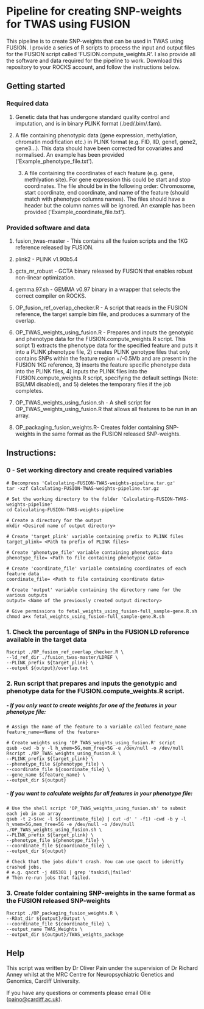 # Pipeline for creating SNP-weights for TWAS using FUSION

This pipeline is to create SNP-weights that can be used in TWAS using FUSION. I provide a series of R scripts to process the input and output files for the FUSION script called 'FUSION.compute_weights.R'.  I also provide all the software and data required for the pipeline to work. Download this repository to your ROCKS account, and follow the instructions below.



## Getting started

### Required data

1. 	Genetic data that has undergone standard quality control and imputation, and is in binary PLINK format (.bed/.bim/.fam).
2. 	A file containing phenotypic data (gene expression, methylation, chromatin modification etc.) in PLINK format (e.g. FID, IID, gene1, gene2, gene3...). This data should have been corrected for covariates and normalised. An example has been provided ('Example_phenotype_file.txt').

	3. 	A file containing the coordinates of each feature (e.g. gene, methlyation site). For gene expression this could be start and stop coordinates. The file should be in the following order: Chromosome, start coordinate, end coordinate, and name of the feature (should match with phenotype columns names). The files should have a header but the column names will be ignored. An example has been provided ('Example_coordinate_file.txt').
	



### Provided software and data

1. 	fusion_twas-master - This contains all the fusion scripts and the 1KG reference released by FUSION.

2. 	plink2 - PLINK v1.90b5.4

3. 	gcta_nr_robust - GCTA binary released by FUSION that enables robust non-linear optimization.

4. 	gemma.97.sh - GEMMA v0.97 binary in a wrapper that selects the correct compiler on ROCKS.

5. 	OP_fusion_ref_overlap_checker.R - A script that reads in the FUSION reference, the target sample bim file, and produces a summary of the overlap.

6. 	OP_TWAS_weights_using_fusion.R - Prepares and inputs the genotypic and phenotype data for the FUSION.compute_weights.R script. This script 1) extracts the phenotype data for the specified feature and puts it into a PLINK phenotype file, 2) creates PLINK genotype files that only contains SNPs within the feature region +/-0.5Mb and are present in the FUSION 1KG reference, 3) inserts the feature specific phenotype data into the PLINK files, 4) inputs the PLINK files into the FUSION.compute_weights.R script, specifying the default settings (Note: BSLMM disabled), and 5) deletes the temporary files if the job completes.

7. 	OP_TWAS_weights_using_fusion.sh - A shell script for OP_TWAS_weights_using_fusion.R that allows all features to be run in an array.

8. 	OP_packaging_fusion_weights.R- Creates folder containing SNP-weights in the same format as the FUSION released SNP-weights.



## Instructions:

### 0 - Set working directory and create required variables

```
# Decompress 'Calculating-FUSION-TWAS-weights-pipeline.tar.gz'
tar -xzf Calculating-FUSION-TWAS-weights-pipeline.tar.gz

# Set the working directory to the folder 'Calculating-FUSION-TWAS-weights-pipeline'
cd Calculating-FUSION-TWAS-weights-pipeline

# Create a directory for the output
mkdir <Desired name of output directory>

# Create 'target_plink' variable containing prefix to PLINK files
target_plink= <Path to prefix of PLINK files>

# Create 'phenotype_file' variable containing phenotypic data
phenotype_file= <Path to file containing phenotypic data>

# Create 'coordinate_file' variable containing coordinates of each feature data
coordinate_file= <Path to file containing coordinate data>

# Create 'output' variable containing the directory name for the various outputs
output= <Name of the previously created output directory>

# Give permissions to fetal_weights_using_fusion-full_sample-gene.R.sh
chmod a+x fetal_weights_using_fusion-full_sample-gene.R.sh

```



### 1. Check the percentage of SNPs in the FUSION LD reference available in the target data

```
Rscript ./OP_fusion_ref_overlap_checker.R \
--ld_ref_dir ./fusion_twas-master/LDREF \
--PLINK_prefix ${target_plink} \
--output ${output}/overlap.txt
```



### 2. Run script that prepares and inputs the genotypic and phenotype data for the FUSION.compute_weights.R script.

##### - If you only want to create weights for one of the features in your phenotype file: 

```
# Assign the name of the feature to a variable called feature_name
feature_name=<Name of the feature>

# Create weights using 'OP_TWAS_weights_using_fusion.R' script
qsub -cwd -b y -l h_vmem=5G,mem_free=5G -e /dev/null -o /dev/null Rscript ./OP_TWAS_weights_using_fusion.R \
--PLINK_prefix ${target_plink} \
--phenotype_file ${phenotype_file} \
--coordinate_file ${coordinate_file} \
--gene_name ${feature_name} \
--output_dir ${output}
```

##### - If you want to calculate weights for all features in your phenotype file:

```
# Use the shell script 'OP_TWAS_weights_using_fusion.sh' to submit each job in an array
qsub -t 2-$(wc -l ${coordinate_file} | cut -d' ' -f1) -cwd -b y -l h_vmem=5G,mem_free=5G -e /dev/null -o /dev/null ./OP_TWAS_weights_using_fusion.sh \
--PLINK_prefix ${target_plink} \
--phenotype_file ${phenotype_file} \
--coordinate_file ${coordinate_file} \
--output_dir ${output}

# Check that the jobs didn't crash. You can use qacct to idenitfy crashed jobs.
# e.g. qacct -j 405301 | grep 'taskid\|failed'
# Then re-run jobs that failed.
```



### 3. Create folder containing SNP-weights in the same format as the FUSION released SNP-weights

```
Rscript ./OP_packaging_fusion_weights.R \
--RDat_dir ${output}/Output \
--coordinate_file ${coordinate_file} \
--output_name TWAS_Weights \
--output_dir ${output}/TWAS_weights_package
```



## Help

This script was written by Dr Oliver Pain under the supervision of Dr Richard Anney whilst at the MRC Centre for Neuropsychiatric Genetics and Genomics, Cardiff University.

If you have any questions or comments please email Ollie (paino@cardiff.ac.uk).







